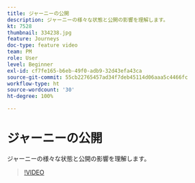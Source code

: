 ```yaml
---
title: ジャーニーの公開
description: ジャーニーの様々な状態と公開の影響を理解します。
kt: 7528
thumbnail: 334238.jpg
feature: Journeys
doc-type: feature video
team: PM
role: User
level: Beginner
exl-id: cf7fe165-b6eb-49f0-adb9-32d43efa43ca
source-git-commit: 55cb22765457ad34f7deb45114d06aaa5c4466fc
workflow-type: ht
source-wordcount: '30'
ht-degree: 100%

---
```


# ジャーニーの公開

ジャーニーの様々な状態と公開の影響を理解します。

>[!VIDEO](https://video.tv.adobe.com/v/334238?quality=12)
